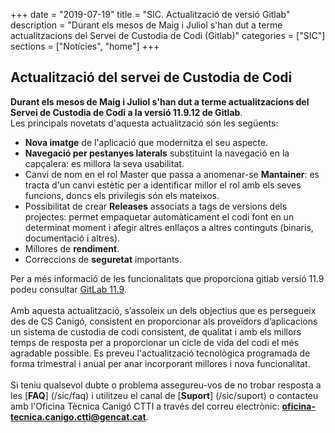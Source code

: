 +++
date        = "2019-07-19"
title       = "SIC. Actualització de versió Gitlab"
description = "Durant els mesos de Maig i Juliol s'han dut a terme actualitzacions del Servei de Custodia de Codi (Gitlab)"
categories  = ["SIC"]
sections    = ["Notícies", "home"]
+++

## Actualització del servei de Custodia de Codi

**Durant els mesos de Maig i Juliol s'han dut a terme actualitzacions del Servei de Custodia de Codi a la versió 11.9.12 de Gitlab**.
<br>
Les principals novetats d'aquesta actualització són les següents:

* **Nova imatge** de l'aplicació que modernitza el seu aspecte.
* **Navegació per pestanyes laterals** substituint la navegació en la capçalera: es millora la seva usabilitat.
* Canvi de nom en el rol Master que passa a anomenar-se **Mantainer**: es tracta d'un canvi estètic per a identificar millor el rol amb els seves funcions, doncs els privilegis són els mateixos.
* Possibilitat de crear **Releases** associats a tags de versions dels projectes: permet empaquetar automàticament el codi font en un determinat moment i afegir altres enllaços a altres continguts (binaris, documentació i altres).
* Millores de **rendiment**.
* Correccions de **seguretat** importants.

Per a més informació de les funcionalitats que proporciona gitlab versió 11.9 podeu consultar [GitLab 11.9](https://about.gitlab.com/2019/03/22/gitlab-11-9-released/).
<br>
<br>
Amb aquesta actualització, s’assoleix un dels objectius que es persegueix des de CS Canigó, consistent en proporcionar als proveïdors d’aplicacions un sistema de custodia de codi consistent, de qualitat i amb els millors temps de resposta per a proporcionar un cicle de vida del codi el més agradable possible.
Es preveu l'actualització tecnològica programada de forma trimestral i anual per anar incorporant millores i nova funcionalitat.
<br>
<br>
Si teniu qualsevol dubte o problema assegureu-vos de no trobar resposta a les [**FAQ**] (/sic/faq) i utilitzeu el canal de [**Suport**] (/sic/suport) o contacteu amb l'Oficina Tècnica Canigó CTTI a través del correu electrònic: **oficina-tecnica.canigo.ctti@gencat.cat**.
